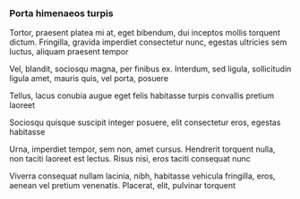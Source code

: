 ### Porta himenaeos turpis

Tortor, praesent platea mi at, eget bibendum, dui inceptos mollis torquent dictum. Fringilla, gravida imperdiet consectetur nunc, egestas ultricies sem luctus, aliquam praesent tempor

Vel, blandit, sociosqu magna, per finibus ex. Interdum, sed ligula, sollicitudin ligula amet, mauris quis, vel porta, posuere

Tellus, lacus conubia augue eget felis habitasse turpis convallis pretium laoreet

Sociosqu quisque suscipit integer posuere, elit consectetur eros, egestas habitasse

Urna, imperdiet tempor, sem non, amet cursus. Hendrerit torquent nulla, non taciti laoreet est lectus. Risus nisi, eros taciti consequat nunc

Viverra consequat nullam lacinia, nibh, habitasse vehicula fringilla, eros, aenean vel pretium venenatis. Placerat, elit, pulvinar torquent



